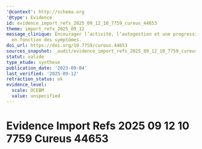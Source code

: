 ```yaml
---
'@context': http://schema.org
'@type': Evidence
id: evidence_import_refs_2025_09_12_10_7759_cureus_44653
theme: import_refs_2025_09_12
message_clinique: Encourager l’activité, l’autogestion et une progression graduée
  en fonction des symptômes.
doi_url: https://doi.org/10.7759/cureus.44653
sources_snapshot: _audit/evidence_import_refs_2025_09_12_10_7759_cureus_44653.json
statut: valide
type_etude: synthese
publication_date: '2023-09-04'
last_verified: '2025-09-12'
retraction_status: ok
evidence_level:
  scale: OCEBM
  value: unspecified
---
```

# Evidence Import Refs 2025 09 12 10 7759 Cureus 44653

